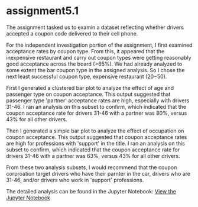 # assignment5.1
The assignment tasked us to examin a dataset reflecting whether drivers accepted a coupon code delivered to their cell phone.

For the independent investigation portion of the assignment, I first examined acceptance rates by coupon type.  From this, it appeared that the inexpensive restaurant and carry out coupon types were getting reasonably good acceptance across the board (>65%). We had already analyzed to some extent the bar coupon type in the assigned analysis.  So I chose the next least successful coupon type, expensive restaurant ($20-$50).

First I generated a clustered bar plot to analyze the effect of age and passenger type on coupon acceptance.  This output suggested that passenger type 'partner' acceptance rates are high, especially with drivers 31-46.  I ran an analysis on this subset to confirm, which indicated that the coupon acceptance rate for drivers 31-46 with a partner was 80%, versus 43% for all other drivers.

Then I generated a simple bar plot to analyze the effect of occupation on coupon acceptance.  This output suggested that coupon acceptance rates are high for professions with 'support' in the title.  I ran an analysis on this subset to confirm, which indicated that the coupon acceptance rate for drivers 31-46 with a partner was 63%, versus 43% for all other drivers.

From these two analysis subsets, I would recommend that the coupon corproation target drivers who have their parnter in the car, drivers who are 31-46, and/or drivers who work in 'support' professions.

The detailed analysis can be found in the Jupyter Notebook:
[View the Jupyter Notebook](prompt.ipynb)

